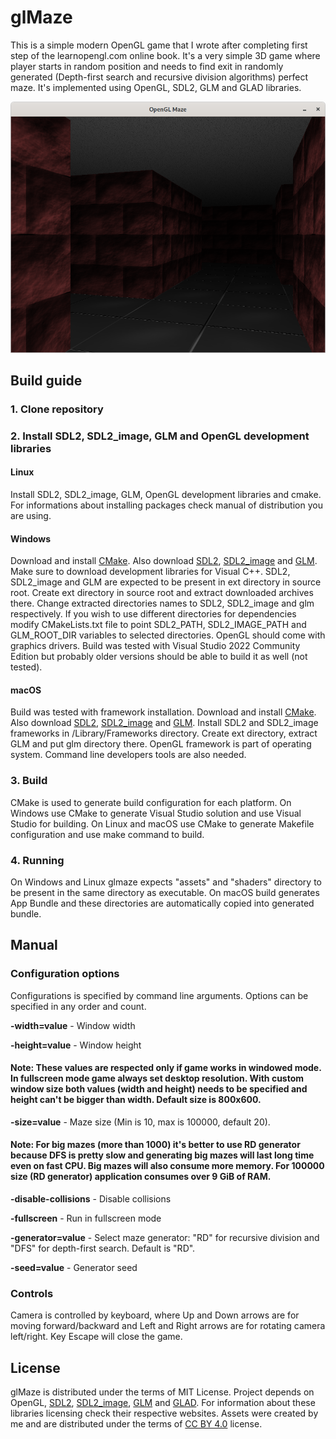 # glMaze
This is a simple modern OpenGL game that I wrote after completing first step of the learnopengl.com online book. It's a very simple 3D game where player starts in random position and needs to find exit in randomly generated (Depth-first search and recursive division algorithms) perfect maze. It's implemented using OpenGL, SDL2, GLM and GLAD libraries.

<span style="display:block;text-align:center">![Screenshot](./doc/screenshot.png)

## Build guide

### 1. Clone repository

### 2. Install SDL2, SDL2_image, GLM and OpenGL development libraries

#### Linux
Install SDL2, SDL2_image, GLM, OpenGL development libraries and cmake. For informations about installing packages check manual of distribution you are using.

#### Windows
Download and install [CMake](https://cmake.org). Also download [SDL2](https://www.libsdl.org), [SDL2_image](https://www.libsdl.org/projects/SDL_image/) and [GLM](https://github.com/g-truc/glm). Make sure to download development libraries for Visual C++. SDL2, SDL2_image and GLM are expected to be present in ext directory in source root. Create ext directory in source root and extract downloaded archives there. Change extracted directories names to SDL2, SDL2_image and glm respectively. If you wish to use different directories for dependencies modify CMakeLists.txt file to point SDL2_PATH, SDL2_IMAGE_PATH and GLM_ROOT_DIR variables to selected directories. OpenGL should come with graphics drivers. Build was tested with Visual Studio 2022 Community Edition but probably older versions should be able to build it as well (not tested).

#### macOS
Build was tested with framework installation. Download and install [CMake](https://cmake.org). Also download [SDL2](https://www.libsdl.org), [SDL2_image](https://www.libsdl.org/projects/SDL_image/) and [GLM](https://github.com/g-truc/glm). Install SDL2 and SDL2_image frameworks in /Library/Frameworks directory. Create ext directory, extract GLM and put glm directory there. OpenGL framework is part of operating system. Command line developers tools are also needed.

### 3. Build

CMake is used to generate build configuration for each platform. On Windows use CMake to generate Visual Studio solution and use Visual Studio for building. On Linux and macOS use CMake to generate Makefile configuration and use make command to build.

### 4. Running

On Windows and Linux glmaze expects "assets" and "shaders" directory to be present in the same directory as executable. On macOS build generates App Bundle and these directories are automatically copied into generated bundle.

## Manual
### Configuration options
Configurations is specified by command line arguments. Options can be specified in any order and count.

**-width=value** - Window width

**-height=value** - Window height
#### Note: These values are respected only if game works in windowed mode. In fullscreen mode game always set desktop resolution. With custom window size both values (width and height) needs to be specified and height can't be bigger than width. Default size is 800x600.

**-size=value** - Maze size (Min is 10, max is 100000, default 20). 
#### Note: For big mazes (more than 1000) it's better to use RD generator because DFS is pretty slow and generating big mazes will last long time even on fast CPU. Big mazes will also consume more memory. For 100000 size (RD generator) application consumes over 9 GiB of RAM.

**-disable-collisions** - Disable collisions

**-fullscreen** - Run in fullscreen mode

**-generator=value** - Select maze generator: "RD" for recursive division and "DFS" for depth-first search. Default is "RD".

**-seed=value** - Generator seed

### Controls
Camera is controlled by keyboard, where Up and Down arrows are for moving forward/backward and Left and Right arrows are for rotating camera left/right. Key Escape will close the game.

## License
glMaze is distributed under the terms of MIT License. Project depends on OpenGL, [SDL2](https://www.libsdl.org), [SDL2_image](https://www.libsdl.org/projects/SDL_image/), [GLM](https://github.com/g-truc/glm) and [GLAD](https://glad.dav1d.de/). For information about these libraries licensing check their respective websites. Assets were created by me and are distributed under the terms of [CC BY 4.0](https://creativecommons.org/licenses/by/4.0/) license.

